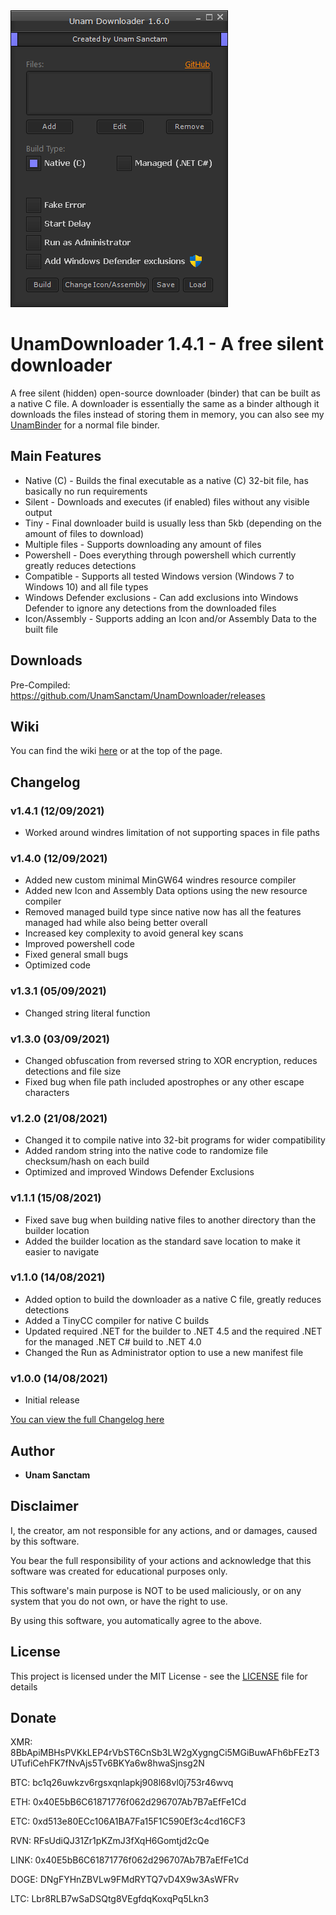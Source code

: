 
<img src="https://github.com/UnamSanctam/UnamDownloader/blob/master/UnamDownloader.png?raw=true">

# UnamDownloader 1.4.1 - A free silent downloader

A free silent (hidden) open-source downloader (binder) that can be built as a native C file. A downloader is essentially the same as a binder although it downloads the files instead of storing them in memory, you can also see my [UnamBinder](https://github.com/UnamSanctam/UnamBinder) for a normal file binder.

## Main Features

* Native (C) - Builds the final executable as a native (C) 32-bit file, has basically no run requirements
* Silent - Downloads and executes (if enabled) files without any visible output
* Tiny - Final downloader build is usually less than 5kb (depending on the amount of files to download)
* Multiple files - Supports downloading any amount of files
* Powershell - Does everything through powershell which currently greatly reduces detections
* Compatible - Supports all tested Windows version (Windows 7 to Windows 10) and all file types
* Windows Defender exclusions - Can add exclusions into Windows Defender to ignore any detections from the downloaded files
* Icon/Assembly - Supports adding an Icon and/or Assembly Data to the built file

## Downloads

Pre-Compiled: https://github.com/UnamSanctam/UnamDownloader/releases

## Wiki

You can find the wiki [here](https://github.com/UnamSanctam/UnamDownloader/wiki) or at the top of the page.

## Changelog

### v1.4.1 (12/09/2021)
* Worked around windres limitation of not supporting spaces in file paths
### v1.4.0 (12/09/2021)
* Added new custom minimal MinGW64 windres resource compiler
* Added new Icon and Assembly Data options using the new resource compiler
* Removed managed build type since native now has all the features managed had while also being better overall
* Increased key complexity to avoid general key scans
* Improved powershell code
* Fixed general small bugs
* Optimized code
### v1.3.1 (05/09/2021)
* Changed string literal function
### v1.3.0 (03/09/2021)
* Changed obfuscation from reversed string to XOR encryption, reduces detections and file size
* Fixed bug when file path included apostrophes or any other escape characters
### v1.2.0 (21/08/2021)
* Changed it to compile native into 32-bit programs for wider compatibility
* Added random string into the native code to randomize file checksum/hash on each build
* Optimized and improved Windows Defender Exclusions
### v1.1.1 (15/08/2021)
* Fixed save bug when building native files to another directory than the builder location
* Added the builder location as the standard save location to make it easier to navigate
### v1.1.0 (14/08/2021)
* Added option to build the downloader as a native C file, greatly reduces detections
* Added a TinyCC compiler for native C builds
* Updated required .NET for the builder to .NET 4.5 and the required .NET for the managed .NET C# build to .NET 4.0
* Changed the Run as Administrator option to use a new manifest file
### v1.0.0 (14/08/2021)
* Initial release

[You can view the full Changelog here](CHANGELOG.md)

## Author

* **Unam Sanctam**

## Disclaimer

I, the creator, am not responsible for any actions, and or damages, caused by this software.

You bear the full responsibility of your actions and acknowledge that this software was created for educational purposes only.

This software's main purpose is NOT to be used maliciously, or on any system that you do not own, or have the right to use.

By using this software, you automatically agree to the above.

## License

This project is licensed under the MIT License - see the [LICENSE](/LICENSE) file for details

## Donate

XMR: 8BbApiMBHsPVKkLEP4rVbST6CnSb3LW2gXygngCi5MGiBuwAFh6bFEzT3UTufiCehFK7fNvAjs5Tv6BKYa6w8hwaSjnsg2N

BTC: bc1q26uwkzv6rgsxqnlapkj908l68vl0j753r46wvq

ETH: 0x40E5bB6C61871776f062d296707Ab7B7aEfFe1Cd

ETC: 0xd513e80ECc106A1BA7Fa15F1C590Ef3c4cd16CF3

RVN: RFsUdiQJ31Zr1pKZmJ3fXqH6Gomtjd2cQe

LINK: 0x40E5bB6C61871776f062d296707Ab7B7aEfFe1Cd

DOGE: DNgFYHnZBVLw9FMdRYTQ7vD4X9w3AsWFRv

LTC: Lbr8RLB7wSaDSQtg8VEgfdqKoxqPq5Lkn3
